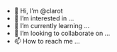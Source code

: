 - 👋 Hi, I’m @clarot
- 👀 I’m interested in ...
- 🌱 I’m currently learning ...
- 💞️ I’m looking to collaborate on ...
- 📫 How to reach me ...

<!---
clarot/clarot is a ✨ special ✨ repository because its `README.md` (this file) appears on your GitHub profile.
You can click the Preview link to take a look at your changes.
--->
